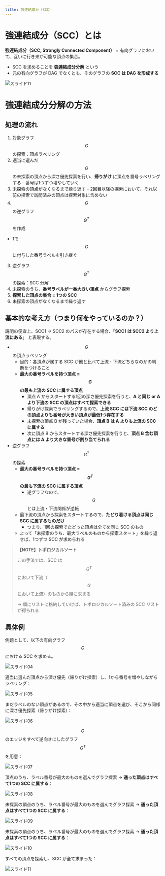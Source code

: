```yaml
---
title: 強連結成分（SCC）
---
```


# 強連結成分（SCC）とは

**強連結成分（SCC, Strongly Connected Component）** = 有向グラフにおいて、互いに行き来が可能な頂点の集合。

- SCC を求めることを **強連結成分分解** という
- 元の有向グラフが DAG でなくとも、そのグラフの **SCC は DAG を形成する**

![スライド11](https://user-images.githubusercontent.com/13412823/73601766-82d55f80-45aa-11ea-84c3-0746fe981fb9.png)

# 強連結成分分解の方法

## 処理の流れ

1. 対象グラフ $$G$$ の探索：頂点ラベリング
  1. 適当に選んだ $$G$$ の未探索の頂点から深さ優先探索を行い、**帰りがけ** に頂点を番号ラベリングする
    - 番号は1つずつ増やしていく
  2. 未探索の頂点がなくなるまで繰り返す
    - 2回目以降の探索において、それ以前の探索で訪問済みの頂点は探索対象に含めない
2. $$G$$ の逆グラフ $$G^T$$ を作成
  - 1で $$G$$ に付与した番号ラベルを引き継ぐ
3. 逆グラフ $$G^T$$ の探索：SCC 分解
  1. 未探索のうち、**番号ラベルが一番大きい頂点** からグラフ探索
  2. **探索した頂点の集合 = 1つの SCC**
  3. 未探索の頂点がなくなるまで繰り返す

## 基本的な考え方（つまり何をやっているのか？）

説明の便宜上、SCC1 → SCC2 のパスが存在する場合、**「SCC1 は SCC2 より上流にある」** と表現する。

- $$G$$ の頂点ラベリング
  - 目的：各頂点が属する SCC が他と比べて上流・下流どちらなのかの判断をつけること
  - **最大の番号ラベルを持つ頂点 = $$G$$ の最も上流の SCC に属する頂点**
    - 頂点 A からスタートする1回の深さ優先探索を行うと、**A と同じ or A より下流の SCC の頂点はすべて探索できる**
    - 帰りがけ探索でラベリングするので、**上流 SCC には下流 SCC のどの頂点よりも番号が大きい頂点が最低1つ存在する**
    - 未探索の頂点 B が残っていた場合、**頂点 B は A よりも上流の SCC に属する**
    - 次に頂点 B からスタートする深さ優先探索を行うと、**頂点 B 含む頂点には A より大きな番号が割り当てられる**
- 逆グラフ $$G^T$$ の探索
  - **最大の番号ラベルを持つ頂点 = $$G^T$$ の最も下流の SCC に属する頂点**
    - 逆グラフなので、$$G$$ とは上流・下流関係が逆転
  - 最下流の頂点から探索をスタートするので、**たどり着ける頂点は同じ SCC に属するものだけ**
    - つまり、1回の探索でたどった頂点は全てを同じ SCC のもの
  - よって「未探索のうち、最大ラベルのものから探索スタート」を繰り返せば、1つずつ SCC が求められる

> **【NOTE】トポロジカルソート**
>
> この手法では、SCC は $$G^T$$ において下流（$$G$$ において上流）のものから順に求まる
>
> → 順にリストに格納していけば、トポロジカルソート済みの SCC リストが得られる

## 具体例

例題として、以下の有向グラフ $$G$$ における SCC を求める。

![スライド04](https://user-images.githubusercontent.com/13412823/73601759-81a43280-45aa-11ea-8d94-aabdb26764ce.png)

適当に選んだ頂点から深さ優先（帰りがけ探索）し、1から番号を増やしながらラベリング：

![スライド05](https://user-images.githubusercontent.com/13412823/73601760-81a43280-45aa-11ea-9821-f36d2c3f39f9.png)

まだラベルのない頂点があるので、その中から適当に頂点を選び、そこから同様に深さ優先探索（帰りがけ探索）：

![スライド06](https://user-images.githubusercontent.com/13412823/73601761-81a43280-45aa-11ea-9e60-8beda52af60f.png)

$$G$$ のエッジをすべて逆向きにしたグラフ $$G^T$$ を用意：

![スライド07](https://user-images.githubusercontent.com/13412823/73601762-823cc900-45aa-11ea-9240-16eed3f7f634.png)

頂点のうち、ラベル番号が最大のものを選んでグラフ探索 → **通った頂点はすべて1つの SCC に属する**：

![スライド08](https://user-images.githubusercontent.com/13412823/73601763-823cc900-45aa-11ea-9901-e605e4c0c487.png)

未探索の頂点のうち、ラベル番号が最大のものを選んでグラフ探索 → **通った頂点はすべて1つの SCC に属する**：

![スライド09](https://user-images.githubusercontent.com/13412823/73601764-823cc900-45aa-11ea-8ec3-2bf89f9c14ac.png)

未探索の頂点のうち、ラベル番号が最大のものを選んでグラフ探索 → **通った頂点はすべて1つの SCC に属する**：

![スライド10](https://user-images.githubusercontent.com/13412823/73601765-823cc900-45aa-11ea-99dd-908a03fd4391.png)

すべての頂点を探索し、SCC が全て求まった：

![スライド11](https://user-images.githubusercontent.com/13412823/73601766-82d55f80-45aa-11ea-84c3-0746fe981fb9.png)
